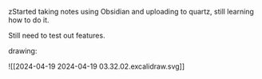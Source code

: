 zStarted taking notes using Obsidian and uploading to quartz, still learning how to do it.

Still need to test out features.

drawing:

![[2024-04-19 2024-04-19 03.32.02.excalidraw.svg]]